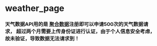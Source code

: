 # weather_page
### 天气数据API用的是 [聚合数据](https://www.juhe.cn/)注册即可以申请500次的天气数据请求， 超过两个月需要上传身份证进行认证，由于个人信息安全考虑，故未验证，导致数据无法请求到！
